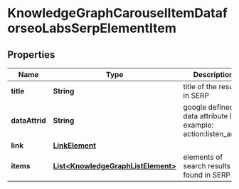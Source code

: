 

# KnowledgeGraphCarouselItemDataforseoLabsSerpElementItem


## Properties

| Name | Type | Description | Notes |
|------------ | ------------- | ------------- | -------------|
|**title** | **String** | title of the result in SERP |  [optional] |
|**dataAttrid** | **String** | google defined data attribute ID example: action:listen_artist |  [optional] |
|**link** | [**LinkElement**](LinkElement.md) |  |  [optional] |
|**items** | [**List&lt;KnowledgeGraphListElement&gt;**](KnowledgeGraphListElement.md) | elements of search results found in SERP |  [optional] |



